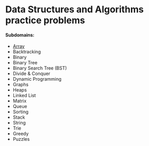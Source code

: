 # Data Structures and Algorithms practice problems

#### Subdomains:
- [Array](./array)
- Backtracking
- Binary
- Binary Tree
- Binary Search Tree (BST)
- Divide & Conquer
- Dynamic Programming
- Graphs
- Heaps
- Linked List
- Matrix
- Queue
- Sorting
- Stack
- String
- Trie
- Greedy
- Puzzles
